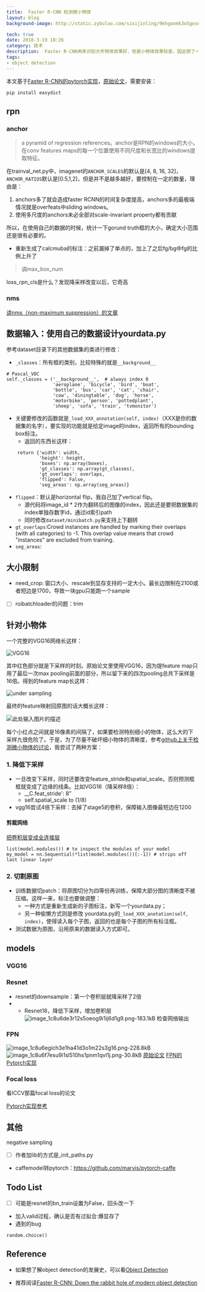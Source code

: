```yaml
---
title:  Faster R-CNN 检测微小物体
layout: blog
background-image: http://static.zybuluo.com/sixijinling/9khganmk3o5gosnvde9l78o2/image_1c8u6de3r12s5oeog9i1ij6d1g9.png

tech: true
date: 2018-3-19 18:26
category: 技术
description:  Faster R-CNN用来识别大件物体效果好，但是小物体效果较差，因此想了一些改进的方法。
tags:
- object detection
---
```


本文基于[Faster R-CNN的pytorch实现][1]，[原始论文][2]，需要安装：

```
pip install easydict
```

## rpn

### anchor

> a pyramid of regression references。anchor是RPN的windows的大小，在conv features maps的每一个位置使用不同尺度和长宽比的windows提取特征。

在trainval_net.py中，imagenet的`ANCHOR_SCALES`的默认是[4, 8, 16, 32]，`ANCHOR_RATIOS`默认是[0.5,1,2]，但是并不是越多越好，要控制在一定的数量，理由是：

1. anchors多了就会造成faster RCNN的时间复杂度提高，anchors多的最极端情况就是overfeats中sliding windows。
2. 使用多尺度的anchors未必全部对scale-invariant property都有贡献

所以，在使用自己的数据的时候，统计一下gorund truth框的大小，确定大小范围还是很有必要的。

* 重新生成了calcmuba的标注：之前漏掉了单点的，加上了之后fg/bg中fg的比例上升了

> 调max_box_num




loss_rpn_cls是什么？发现降采样改变以后，它奇高

### nms

[讲nms（non-maximum suppression）的文章][3]

## 数据输入：使用自己的数据设计yourdata.py

参考dataset目录下的其他数据集的类进行修改：

- `_classes`：所有框的类别，比较特殊的就是`__background__`

```
# Pascal_VOC
self._classes = ('__background__',  # always index 0
                 'aeroplane', 'bicycle', 'bird', 'boat',
                 'bottle', 'bus', 'car', 'cat', 'chair',
                 'cow', 'diningtable', 'dog', 'horse',
                 'motorbike', 'person', 'pottedplant',
                 'sheep', 'sofa', 'train', 'tvmonitor')
```
- 关键要修改的函数就是`_load_XXX_annotation(self, index)`（XXX是你的数据集的名字），要实现的功能就是给定image的index，返回所有的bounding box标注。
    - 返回的东西长这样：
```
    return {'width': width,
            'height': height,
            'boxes': np.array(boxes),
            'gt_classes': np.array(gt_classes),
            'gt_overlaps': overlaps,
            'flipped': False,
            'seg_areas': np.array(seg_areas)}
```
- `flipped`：默认是horizontal flip，我自己加了vertical flip。
    - 源代码将image_id * 2作为翻转后的图像的index，因此还是要把数据集的index单独存数字id，通过id索引path
    - 同时修改`dataset/minibatch.py`来支持上下翻转
- `gt_overlaps`:Crowd instances are
    handled by marking their overlaps (with all categories) to -1. This overlap value means that crowd "instances" are excluded from training.
- `seg_areas`:

## 大小限制

* need_crop: 窗口大小、rescale到显存支持的一定大小。最长边限制在2100或者短边是1700，导致一块gpu只能跑一个sample
*  [ ] roibatchloader的问题：trim

## 针对小物体

一个完整的VGG16网络长这样：

![VGG16][14]

其中红色部分就是下采样的时刻。原始论文里使用VGG16，因为提feature map只用了最后一次max pooling前面的部分，所以留下来的四次pooling总共下采样是16倍。得到的feature map长这样：

![under sampling][15]

最终的feature映射回原图的话大概长这样：

![此处输入图片的描述][16]

每个小红点之间就是16像素的间隔了，如果要检测特别细小的物体，这么大的下采样九很危险了。于是，为了尽量不破坏细小物体的清晰度，参考[github上关于检测微小物体的讨论][4]，我尝试了两种方案：

### 1. 降低下采样


* 一旦改变下采样，同时还要改变feature_stride和spatial_scale。否则预测框框就变成了边缘的线条。比如VGG16（降采样8倍）：
    * __C.feat_stride': 8”
    * self.spatial_scale to (1/8)
*  vgg16尝试4倍下采样：去掉了stage5的卷积，保障输入图像最短边在1200

#### 剪裁网络

[把卷积层变成全连接层][5]

```
list(model.modules()) # to inspect the modules of your model
my_model = nn.Sequential(*list(model.modules())[:-1]) # strips off last linear layer
```

### 2. 切割原图

- 训练数据切patch：将原图切分为四等份再训练，保障大部分图的清晰度不被压缩。这样一来，标注也要做调整：
    - 一种方式是重新生成新的子图标注，新写一个yourdata.py；
    - 另一种偷懒方式则是修改 yourdata.py的`_load_XXX_anotation(self, index)`，使得读入每个子图，返回的也是每个子图的所有标注框。
- 测试数据为原图，沿用原来的数据读入方式即可。

## models

### VGG16

### Resnet
* resnet的downsample：第一个卷积层就降采样了2倍
* * Resnet18，降低下采样，增加卷积层
![image_1c8u6de3r12s5oeog9i1ij6d1g9.png-183.1kB][6]
检查网络输出

### FPN
![image_1c8u6egich3e1ha41d3o1m22s3g16.png-228.8kB][7]
![image_1c8u6f7esu9i1sl510hs1pnm1qvl1j.png-30.8kB][8]
[原始论文][9]
[FPN的Pytorch实现][10]

### Focal loss

看ICCV那篇focal loss的论文

[Pytorch实现参考][11]

## 其他

negative sampling
* [ ] 作者加lib的方式是_init_paths.py
- caffemodel转pytorch：https://github.com/marvis/pytorch-caffe


## Todo List

- [ ] 可能是resnet的bn_train设置为False，回头改一下
- 加入valid过程，确认是否有过拟合:爆显存了
- 遇到的bug
```
random.choice()
```
## Reference

- 如果想了解object detection的发展史，可以看[Object Detection][12]
- 推荐阅读[Faster R-CNN: Down the rabbit hole of modern object detection][13]


  [1]: https://github.com/jwyang/faster-rcnn.pytorch
  [2]: https://arxiv.org/pdf/1506.01497.pdf
  [3]: https://zhuanlan.zhihu.com/p/31427728
  [4]: https://github.com/rbgirshick/py-faster-rcnn/issues/86
  [5]: https://stackoverflow.com/questions/44146655/how-to-convert-pretrained-fc-layers-to-conv-layers-in-pytorch
  [6]: http://static.zybuluo.com/sixijinling/9khganmk3o5gosnvde9l78o2/image_1c8u6de3r12s5oeog9i1ij6d1g9.png
  [7]: http://static.zybuluo.com/sixijinling/cv2l758k7dyj022k0iinwsm1/image_1c8u6egich3e1ha41d3o1m22s3g16.png
  [8]: http://static.zybuluo.com/sixijinling/elabj076z56xa1xsfbwqyy50/image_1c8u6f7esu9i1sl510hs1pnm1qvl1j.png
  [9]: https://arxiv.org/pdf/1612.03144.pdf
  [10]: https://github.com/jwyang/fpn.pytorch
  [11]: https://github.com/marvis/pytorch-yolo2/blob/master/FocalLoss.py
  [12]: https://tryolabs.com/blog/2017/08/30/object-detection-an-overview-in-the-age-of-deep-learning/
  [13]: https://tryolabs.com/blog/2018/01/18/faster-r-cnn-down-the-rabbit-hole-of-modern-object-detection/
  [14]: https://tryolabs.com/images/blog/post-images/2018-01-18-faster-rcnn/vgg.b6e48b99.png
  [15]: https://tryolabs.com/images/blog/post-images/2018-01-18-faster-rcnn/image-to-feature-map.89f5aecb.png
  [16]: https://tryolabs.com/images/blog/post-images/2018-01-18-faster-rcnn/anchors-centers.141181d6.png